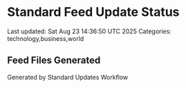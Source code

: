 # Standard Feed Update Status
Last updated: Sat Aug 23 14:36:50 UTC 2025
Categories: technology,business,world

## Feed Files Generated

Generated by Standard Updates Workflow
